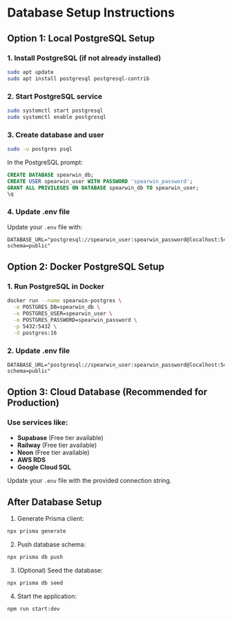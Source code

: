 # Database Setup Instructions

## Option 1: Local PostgreSQL Setup

### 1. Install PostgreSQL (if not already installed)
```bash
sudo apt update
sudo apt install postgresql postgresql-contrib
```

### 2. Start PostgreSQL service
```bash
sudo systemctl start postgresql
sudo systemctl enable postgresql
```

### 3. Create database and user
```bash
sudo -u postgres psql
```

In the PostgreSQL prompt:
```sql
CREATE DATABASE spearwin_db;
CREATE USER spearwin_user WITH PASSWORD 'spearwin_password';
GRANT ALL PRIVILEGES ON DATABASE spearwin_db TO spearwin_user;
\q
```

### 4. Update .env file
Update your `.env` file with:
```
DATABASE_URL="postgresql://spearwin_user:spearwin_password@localhost:5432/spearwin_db?schema=public"
```

## Option 2: Docker PostgreSQL Setup

### 1. Run PostgreSQL in Docker
```bash
docker run --name spearwin-postgres \
  -e POSTGRES_DB=spearwin_db \
  -e POSTGRES_USER=spearwin_user \
  -e POSTGRES_PASSWORD=spearwin_password \
  -p 5432:5432 \
  -d postgres:16
```

### 2. Update .env file
```
DATABASE_URL="postgresql://spearwin_user:spearwin_password@localhost:5432/spearwin_db?schema=public"
```

## Option 3: Cloud Database (Recommended for Production)

### Use services like:
- **Supabase** (Free tier available)
- **Railway** (Free tier available)
- **Neon** (Free tier available)
- **AWS RDS**
- **Google Cloud SQL**

Update your `.env` file with the provided connection string.

## After Database Setup

1. Generate Prisma client:
```bash
npx prisma generate
```

2. Push database schema:
```bash
npx prisma db push
```

3. (Optional) Seed the database:
```bash
npx prisma db seed
```

4. Start the application:
```bash
npm run start:dev
```
